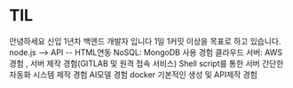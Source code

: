 # TIL
안녕하세요
신입 1년차 백엔드 개발자 입니다
1일 1커밋 이상을 목표로 하고 있습니다.
node.js --> API -- HTML연동 
NoSQL: MongoDB 사용 경험
클라우드 서버: AWS 경험 , 서버 제작 경험(GITLAB 및 원격 접속 서비스)
Shell script를 통한 서버 간단한 자동화 시스템 제작 경험
AI모델 경험
docker 기본적인 생성 및 API제작 경험
